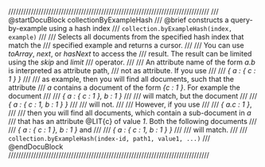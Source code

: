 ////////////////////////////////////////////////////////////////////////////////
/// @startDocuBlock collectionByExampleHash
/// @brief constructs a query-by-example using a hash index
/// `collection.byExampleHash(index, example)`
///
/// Selects all documents from the specified hash index that match the
/// specified example and returns a cursor.
///
/// You can use *toArray*, *next*, or *hasNext* to access the
/// result. The result can be limited using the *skip* and *limit*
/// operator.
///
/// An attribute name of the form *a.b* is interpreted as attribute path,
/// not as attribute. If you use
///
/// *{ a : { c : 1 } }*
///
/// as example, then you will find all documents, such that the attribute
/// *a* contains a document of the form *{c : 1 }*. For example the document
///
/// *{ a : { c : 1 }, b : 1 }*
///
/// will match, but the document
///
/// *{ a : { c : 1, b : 1 } }*
///
/// will not.
///
/// However, if you use
///
/// *{ a.c : 1 }*,
///
/// then you will find all documents, which contain a sub-document in *a*
/// that has an attribute @LIT{c} of value *1*. Both the following documents
///
/// *{ a : { c : 1 }, b : 1 }* and
///
/// *{ a : { c : 1, b : 1 } }*
///
/// will match.
///
/// `collection.byExampleHash(index-id, path1, value1, ...)`
/// @endDocuBlock
////////////////////////////////////////////////////////////////////////////////